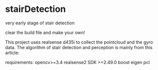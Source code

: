 # stairDetection
very early stage of stair detection

clear the build file and 
make your own!

This project uses realsense d435i to collect the pointcloud and the gyro data.
The algorithm of stair detection and perception is mainly from this article:

requirements:
  opencv>=3.4
  realsense2 SDK >=2.49.0
  boost
  eigen
  pcl
  
